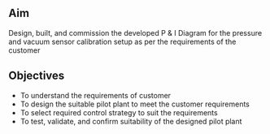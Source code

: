## Aim 

Design, built, and commission the developed P & I Diagram for the pressure and vacuum sensor calibration setup as per the requirements of the customer


## Objectives 

- To understand the requirements of customer
- To design the suitable pilot plant to meet the customer requirements
- To select required control strategy to suit the requirements
- To test, validate, and confirm suitability of the designed pilot plant 


